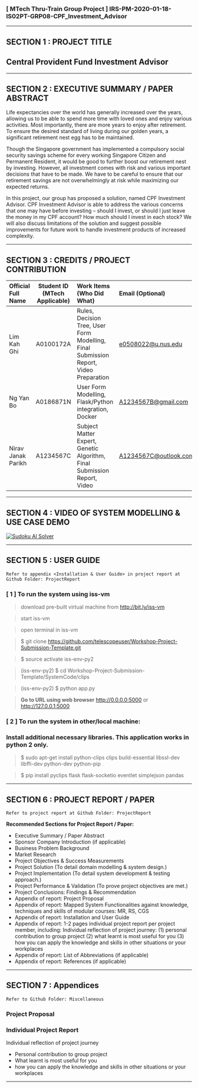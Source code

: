 ### [ MTech Thru-Train Group Project ] IRS-PM-2020-01-18-IS02PT-GRP08-CPF_Investment_Advisor

---

## SECTION 1 : PROJECT TITLE
## Central Provident Fund Investment Advisor

---

## SECTION 2 : EXECUTIVE SUMMARY / PAPER ABSTRACT
Life expectancies over the world has generally increased over the years, allowing us to be able to spend more time with loved ones and enjoy various activities. Most importantly, there are more years to enjoy after retirement. To ensure the desired standard of living during our golden years, a significant retirement nest egg has to be maintained. 

Though the Singapore government has implemented a compulsory social security savings scheme for every working Singapore Citizen and Permanent Resident, it would be good to further boost our retirement nest by investing.
However, all investment comes with risk and various important decisions that have to be made. We have to be careful to ensure that our retirement savings are not overwhelmingly at risk while maximizing our expected returns. 

In this project, our group has proposed a solution, named CPF Investment Advisor. CPF Investment Advisor is able to address the various concerns that one may have before investing – should I invest, or should I just leave the money in my CPF account? How much should I invest in each stock? We will also discuss limitations of the solution and suggest possible improvements for future work to handle investment products of increased complexity.


---

## SECTION 3 : CREDITS / PROJECT CONTRIBUTION

| Official Full Name  | Student ID (MTech Applicable)  | Work Items (Who Did What) | Email (Optional) |
| :------------ |:---------------:| :-----| :-----|
| Lim Kah Ghi | A0100172A | Rules, Decision Tree, User Form Modelling, Final Submission Report, Video Preparation | e0508022@u.nus.edu |
| Ng Yan Bo | A0186871N | User Form Modelling, Flask/Python integration, Docker | A1234567B@gmail.com |
| Nirav Janak Parikh | A1234567C | Subject Matter Expert, Genetic Algorithm, Final Submission Report, Video | A1234567C@outlook.com |


---

## SECTION 4 : VIDEO OF SYSTEM MODELLING & USE CASE DEMO

[![Sudoku AI Solver](http://img.youtube.com/vi/-AiYLUjP6o8/0.jpg)](https://youtu.be/-AiYLUjP6o8 "Sudoku AI Solver")


---

## SECTION 5 : USER GUIDE

`Refer to appendix <Installation & User Guide> in project report at Github Folder: ProjectReport`

### [ 1 ] To run the system using iss-vm

> download pre-built virtual machine from http://bit.ly/iss-vm

> start iss-vm

> open terminal in iss-vm

> $ git clone https://github.com/telescopeuser/Workshop-Project-Submission-Template.git

> $ source activate iss-env-py2

> (iss-env-py2) $ cd Workshop-Project-Submission-Template/SystemCode/clips

> (iss-env-py2) $ python app.py

> **Go to URL using web browser** http://0.0.0.0:5000 or http://127.0.0.1:5000

### [ 2 ] To run the system in other/local machine:
### Install additional necessary libraries. This application works in python 2 only.

> $ sudo apt-get install python-clips clips build-essential libssl-dev libffi-dev python-dev python-pip

> $ pip install pyclips flask flask-socketio eventlet simplejson pandas

---
## SECTION 6 : PROJECT REPORT / PAPER

`Refer to project report at Github Folder: ProjectReport`

**Recommended Sections for Project Report / Paper:**
- Executive Summary / Paper Abstract
- Sponsor Company Introduction (if applicable)
- Business Problem Background
- Market Research
- Project Objectives & Success Measurements
- Project Solution (To detail domain modelling & system design.)
- Project Implementation (To detail system development & testing approach.)
- Project Performance & Validation (To prove project objectives are met.)
- Project Conclusions: Findings & Recommendation
- Appendix of report: Project Proposal
- Appendix of report: Mapped System Functionalities against knowledge, techniques and skills of modular courses: MR, RS, CGS
- Appendix of report: Installation and User Guide
- Appendix of report: 1-2 pages individual project report per project member, including: Individual reflection of project journey: (1) personal contribution to group project (2) what learnt is most useful for you (3) how you can apply the knowledge and skills in other situations or your workplaces
- Appendix of report: List of Abbreviations (if applicable)
- Appendix of report: References (if applicable)

---
## SECTION 7 : Appendices

`Refer to Github Folder: Miscellaneous`

### Project Proposal

### Individual Project Report
Individual reflection of project journey
* Personal contribution to group project
* What learnt is most useful for you
* how you can apply the knowledge and skills in other situations or your workplaces

---

